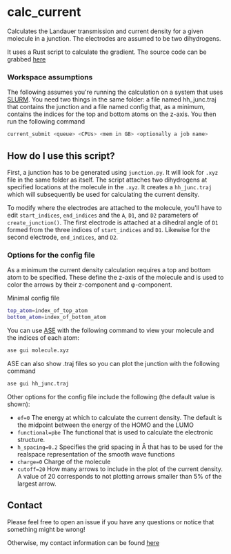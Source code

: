 # calc_current
Calculates the Landauer transmission and current density for a given molecule in a junction. The electrodes are assumed to be two dihydrogens.

It uses a Rust script to calculate the gradient. The source code can be grabbed [here](https://github.com/chem-william/gradient04)

### Workspace assumptions
The following assumes you're running the calculation on a system that uses [SLURM](https://slurm.schedmd.com/documentation.html).
You need two things in the same folder: a file named hh_junc.traj that contains the junction and a file named config that, as a minimum, contains the indices for the top and bottom atoms on the z-axis. You then run the following command
```bash
current_submit <queue> <CPUs> <mem in GB> <optionally a job name>
```

## How do I use this script?
First, a junction has to be generated using `junction.py`. It will look for `.xyz` file in the same folder as itself.
The script attaches two dihydrogens at specified locations at the molecule in the `.xyz`. It creates a `hh_junc.traj` which will subsequently be used for calculating the current density.

To modify where the electrodes are attached to the molecule, you'll have to edit `start_indices`, `end_indices` and the `A`, `D1`, and `D2` parameters of `create_junction()`. The first electrode is attached at a dihedral angle of `D1` formed from the three indices of `start_indices` and `D1`. Likewise for the second electrode, `end_indices`, and `D2`.

### Options for the config file
As a minimum the current density calculation requires a top and bottom atom to be specified. These define the z-axis of the molecule and is used to color the arrows by their z-component and φ-component.

Minimal config file
```bash
top_atom=index_of_top_atom
bottom_atom=index_of_bottom_atom
```

You can use [ASE](https://wiki.fysik.dtu.dk/ase/) with the following command to view your molecule and the indices of each atom:
```bash
ase gui molecule.xyz
```
ASE can also show .traj files so you can plot the junction with the following command
```bash
ase gui hh_junc.traj
```

Other options for the config file include the following (the default value is shown):
* ```ef=0``` The energy at which to calculate the current density. The default is the midpoint between the energy of the HOMO and the LUMO
* ```functional=pbe``` The functional that is used to calculate the electronic structure.
* ```h_spacing=0.2``` Specifies the grid spacing in Å that has to be used for the realspace representation of the smooth wave functions
* ```charge=0``` Charge of the molecule
* ```cutoff=20``` How many arrows to include in the plot of the current density. A value of 20 corresponds to not plotting arrows smaller than 5% of the largest arrow.

## Contact
Please feel free to open an issue if you have any questions or notice that something might be wrong!

Otherwise, my contact information can be found [here](https://chem.ku.dk/ansatte/alle/?pure=en%2Fpersons%2Fwilliam-brojoergensen(0abe1d7c-55a6-4da3-b351-57568c14316b).html)
